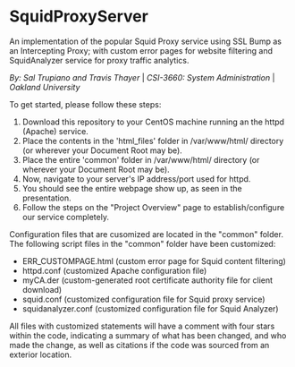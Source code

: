 # SquidProxyServer
An implementation of the popular Squid Proxy service using SSL Bump as an Intercepting Proxy; with custom error pages for website filtering and SquidAnalyzer service for proxy traffic analytics.

*By: Sal Trupiano and Travis Thayer* | *CSI-3660: System Administration* | *Oakland University*



To get started, please follow these steps:

  1) Download this repository to your CentOS machine running an the httpd (Apache) service.
  2) Place the contents in the 'html_files' folder in /var/www/html/ directory (or wherever your Document Root may be).
  3) Place the entire 'common' folder in /var/www/html/ directory (or wherever your Document Root may be).
  4) Now, navigate to your server's IP address/port used for httpd.
  5) You should see the entire webpage show up, as seen in the presentation.
  6) Follow the steps on the "Project Overview" page to establish/configure our service completely.

Configuration files that are cusomized are located in the "common" folder.
The following script files in the "common" folder have been customized:
- ERR_CUSTOMPAGE.html (custom error page for Squid content filtering)
- httpd.conf (customized Apache configuration file)
- myCA.der (custom-generated root certificate authority file for client download)
- squid.conf (customized configuration file for Squid proxy service)
- squidanalyzer.conf (customized configuration file for Squid Analyzer)

All files with customized statements will have a comment with four stars within the code, indicating a summary of what has been changed, and who made the change, as well as citations if the code was sourced from an exterior location.
